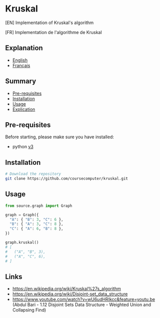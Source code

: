# **Kruskal**
[EN] Implementation of Kruskal's algorithm

[FR] Implementation de l'algorithme de Kruskal

## **Explanation**
* [English](./documentation/explanation.en.md)
* [Français](./documentation/explanation.fr.md)

## **Summary**
- [Pre-requisites](#pre-requisites)
- [Installation](#installation)
- [Usage](#usage)
- [Explication](#explication)

## **Pre-requisites**
Before starting, please make sure you have installed:
- python [v3](https://www.python.org/)

## **Installation**
```bash
# Download the repository
git clone https://github.com/coursecomputer/kruskal.git
```

## **Usage**
```python
from source.graph import Graph

graph = Graph({
  "A": { "B": 3, "C": 6 },
  "B": { "A": 3, "C": 8 },
  "C": { "A": 6, "B": 8 },
})

graph.kruskal()
# [
#   ("A", "B", 3),
#   ("A", "C", 6),
# ]
```

## **Links**
* https://en.wikipedia.org/wiki/Kruskal%27s_algorithm
* https://en.wikipedia.org/wiki/Disjoint-set_data_structure
* https://www.youtube.com/watch?v=wU6udHRIkcc&feature=youtu.be (Abdul Bari - 1.12 Disjoint Sets Data Structure - Weighted Union and Collapsing Find)
